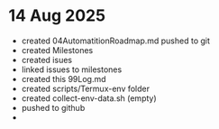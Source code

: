 # 14 Aug 2025
- created 04AutomatitionRoadmap.md pushed to git
- created Milestones
- created isues
- linked issues to milestones
- created this 99Log.md
- created scripts/Termux-env folder
- created collect-env-data.sh (empty)
- pushed to github
- 